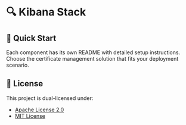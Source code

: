# 🔍 Kibana Stack

## 🚀 Quick Start

Each component has its own README with detailed setup instructions. Choose the certificate management solution that fits your deployment scenario.

## 📄 License

This project is dual-licensed under:

- [Apache License 2.0](LICENSE-APACHE)
- [MIT License](LICENSE-MIT)
